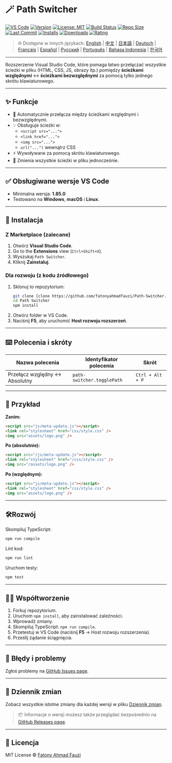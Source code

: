 # 🪄 Path Switcher

[![VS Code](https://img.shields.io/badge/VS%20Code-1.85.0+-blue.svg)](https://code.visualstudio.com/)
[![Version](https://img.shields.io/github/v/release/fatonyahmadfauzi/Path-Switcher?color=blue.svg)](https://github.com/fatonyahmadfauzi/Path-Switcher/releases)
[![License: MIT](https://img.shields.io/github/license/fatonyahmadfauzi/Path-Switcher?color=green.svg)](../../LICENSE)
[![Build Status](https://github.com/fatonyahmadfauzi/Path-Switcher/actions/workflows/main.yml/badge.svg)](https://github.com/fatonyahmadfauzi/Path-Switcher/actions)
[![Repo Size](https://img.shields.io/github/repo-size/fatonyahmadfauzi/Path-Switcher?color=yellow.svg)](https://github.com/fatonyahmadfauzi/Path-Switcher)
[![Last Commit](https://img.shields.io/github/last-commit/fatonyahmadfauzi/Path-Switcher?color=brightgreen.svg)](https://github.com/fatonyahmadfauzi/Path-Switcher/commits/main)
[![Installs](https://vsmarketplacebadges.dev/installs-short/fatonyahmadfauzi.path-switcher.svg)](https://marketplace.visualstudio.com/items?itemName=fatonyahmadfauzi.path-switcher)
[![Downloads](https://vsmarketplacebadges.dev/downloads-short/fatonyahmadfauzi.path-switcher.svg)](https://marketplace.visualstudio.com/items?itemName=fatonyahmadfauzi.path-switcher)
[![Rating](https://vsmarketplacebadges.dev/rating-short/fatonyahmadfauzi.path-switcher.svg)](https://marketplace.visualstudio.com/items?itemName=fatonyahmadfauzi.path-switcher)

> 🌐 Dostępne w innych językach: [English](../../README.md) | [中文](README-ZH.md) | [日本語](README-JP.md) | [Deutsch](README-DE.md) | [Français](README-FR.md) | [Español](README-ES.md) | [Русский](README-RU.md) | [Português](README-PT.md) | [Bahasa Indonesia](README-ID.md) | [한국어](README-KR.md)

---

Rozszerzenie Visual Studio Code, które pomaga łatwo przełączać wszystkie ścieżki w pliku (HTML, CSS, JS, obrazy itp.) pomiędzy **ścieżkami względnymi** ↔️ **ścieżkami bezwzględnymi** za pomocą tylko jednego skrótu klawiaturowego.

---

## ✨ Funkcje

- 🔁 Automatycznie przełącza między ścieżkami względnymi i bezwzględnymi.
- 💡 Obsługuje ścieżki w:
  - `<script src="...">`
  - `<link href="...">`
  - `<img src="...">`
  - `url("...")` wewnątrz CSS
- ⚡ Wywoływane za pomocą skrótu klawiaturowego.
- 🧭 Zmienia wszystkie ścieżki w pliku jednocześnie.

---

## ✅ Obsługiwane wersje VS Code

- Minimalna wersja: **1.85.0**
- Testowano na **Windows**, **macOS** i **Linux**.

---

## 🧩 Instalacja

### Z Marketplace (zalecane)

1. Otwórz **Visual Studio Code**.
2.  Go to the **Extensions** view (`Ctrl+Shift+X`).
3. Wyszukaj `Path Switcher`.
4. Kliknij **Zainstaluj**.

### Dla rozwoju (z kodu źródłowego)

1. Sklonuj to repozytorium:
    ```bash
    git clone [clone https://github.com/fatonyahmadfauzi/Path-Switcher.git](https://github.com/fatonyahmadfauzi/Path-Switcher.git)
    cd Path Switcher
    npm install
    ```
2. Otwórz folder w VS Code.
3. Naciśnij **F5**, aby uruchomić **Host rozwoju rozszerzeń**.

---

## ⌨️ Polecenia i skróty

| Nazwa polecenia | Identyfikator polecenia | Skrót |
| --- | --- | --- |
| Przełącz względny ↔️ Absolutny | `path-switcher.togglePath` | `Ctrl + Alt + P` |

---

## 🧠 Przykład

**Zanim:**

```html
<script src="js/meta-update.js"></script>
<link rel="stylesheet" href="css/style.css" />
<img src="assets/logo.png" />
```

**Po (absolutnie):**

```html
<script src="/js/meta-update.js"></script>
<link rel="stylesheet" href="/css/style.css" />
<img src="/assets/logo.png" />
```

**Po (względnym):**

```html
<script src="js/meta-update.js"></script>
<link rel="stylesheet" href="css/style.css" />
<img src="assets/logo.png" />
```

---

## 🛠️Rozwój

Skompiluj TypeScript:

```bash
npm run compile
```

Lint kod:

```bash
npm run lint
```

Uruchom testy:

```bash
npm test
```

---

## 🧑‍💻 Współtworzenie

1. Forkuj repozytorium.
2. Uruchom `npm install`, aby zainstalować zależności.
3. Wprowadź zmiany.
4. Skompiluj TypeScript: `npm run compile`.
5. Przetestuj w VS Code (naciśnij **F5** → Host rozwoju rozszerzenia).
6. Prześlij żądanie ściągnięcia.

---

## 🐞 Błędy i problemy

Zgłoś problemy na [GitHub Issues page](https://github.com/fatonyahmadfauzi/Path-Switcher/issues).

---

## 🧾 Dziennik zmian

Zobacz wszystkie istotne zmiany dla każdej wersji w pliku [Dziennik zmian](CHANGELOG-PL.md).

> 📦 Informacje o wersji możesz także przeglądać bezpośrednio na [GitHub Releases page](https://github.com/fatonyahmadfauzi/Path-Switcher/releases).

---

## 🧾 Licencja

MIT License © [Fatony Ahmad Fauzi](../../LICENSE)